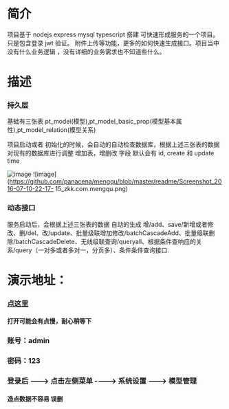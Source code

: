 # 简介

项目基于 nodejs express mysql typescript 搭建 可快速形成服务的一个项目。只是包含登录 jwt 验证。 附件上传等功能，更多的如何快速生成接口。项目当中没有什么业务逻辑 ，没有详细的业务需求也不知道些什么。

# 描述

### 持久层

基础有三张表 pt_model(模型),pt_model_basic_prop(模型基本属性),pt_model_relation(模型关系)

项目启动或者 初始化的时候，会自动的自动检查数据库，根据上述三张表的数据 对现有的数据库进行调整 增加表，增删改 字段 默认会有 id, create 和 update time

![image](http://122.51.77.238/api/upload/get?id=7c8981faf1343c9aa9167e5413b93c2c)
![image](https://github.com/panacena/mengqu/blob/master/readme/Screenshot_2016-07-10-22-17- 15_zkk.com.mengqu.png)


### 动态接口

服务启动后，会根据上述三张表的数据 自动的生成 增/add、save/新增或者修改、删/del、改/update、批量级联增加修改/batchCascadeAdd、批量级联删除/batchCascadeDelete、无线级联查询/queryall、根据条件查响应的关系/query（一对多或者多对一，分页多）、条件条件查询接口.

# 演示地址：

### [点这里](http://122.51.77.238/#/login)

#### 打开可能会有点慢，耐心稍等下

### 账号：admin

### 密码：123

### 登录后 ---> 点击左侧菜单 ----> 系统设置 ---> 模型管理

#### 造点数据不容易 误删


